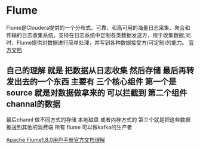 # Flume
Flume是Cloudera提供的一个分布式、可靠、和高可用的海量日志采集、聚合和传输的日志收集系统，支持在日志系统中定制各类数据发送方，用于收集数据;同时，Flume提供对数据进行简单处理，并写到各种数据接受方(可定制)的能力。
[官方文档](https://github.com/apache/flume)



## 自己的理解 就是 把数据从日志收集 然后存储 最后再转发出去的一个东西  主要有 三个核心组件 第一个是 source 就是对数据做拿来的 可以拦截到 第二个组件 channal的数据
最后channl 做不同方式的存储 本地磁盘 或者内存方式的 第三个就是把这些数据推送到其他的消费端 所有 flume 可以做kafka的生产者

[Apache Flume1.8.0用户手册官方文档理解](https://blog.csdn.net/weixin_40483882/article/details/81227952)

